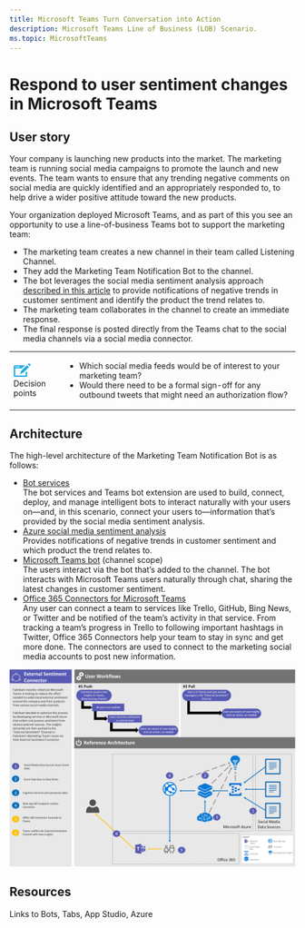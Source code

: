 ```yaml
---
title: Microsoft Teams Turn Conversation into Action
description: Microsoft Teams Line of Business (LOB) Scenario.
ms.topic: MicrosoftTeams
---
```





# Respond to user sentiment changes in Microsoft Teams

## User story

Your company is launching new products into the market. The marketing team is running social media campaigns to promote the launch and new events. The team wants to ensure that any trending negative comments on social media are quickly identified and an appropriately responded to, to help drive a wider positive attitude toward the new products.

Your organization deployed Microsoft Teams, and as part of this you see an opportunity to use a line-of-business Teams bot to support the marketing team:

-   The marketing team creates a new channel in their team called Listening Channel.
-   They add the Marketing Team Notification Bot to the channel.
-   The bot leverages the social media sentiment analysis approach [described in this article](https://docs.microsoft.com/azure/azure-databricks/databricks-sentiment-analysis-cognitive-services) to provide notifications of negative trends in customer sentiment and identify the product the trend relates to.
-   The marketing team collaborates in the channel to create an immediate response.
-   The final response is posted directly from the Teams chat to the social media channels via a social media connector.

|         |         |
|---------|---------|
|<img src="../assets/images/app-scenarios/audio_conferencing_image7.png" /><br>Decision points|<ul><li>Which social media feeds would be of interest to your marketing team?</li><li>Would there need to be a formal sign-off for any outbound tweets that might need an authorization flow?</li></ul>|


## Architecture

The high-level architecture of the Marketing Team Notification Bot is as follows:

-   [Bot services](https://azure.microsoft.com/services/bot-service/)<br>The bot services and Teams bot extension are used to build, connect, deploy, and manage intelligent bots to interact naturally with your users on—and, in this scenario, connect your users to—information that’s provided by the social media sentiment analysis.
-   [Azure social media sentiment analysis](https://docs.microsoft.com/azure/azure-databricks/databricks-sentiment-analysis-cognitive-services)<br>Provides notifications of negative trends in customer sentiment and which product the trend relates to.
-   [Microsoft Teams bot](https://docs.microsoft.com/microsoftteams/platform/concepts/bots/bots-overview) (channel scope)<br>The users interact via the bot that’s added to the channel. The bot interacts with Microsoft Teams users naturally through chat, sharing the latest changes in customer sentiment.
-   [Office 365 Connectors for Microsoft Teams](https://docs.microsoft.com/microsoftteams/platform/concepts/connectors/connectors)<br>Any user can connect a team to services like Trello, GitHub, Bing News, or Twitter and be notified of the team’s activity in that service. From tracking a team’s progress in Trello to following important hashtags in Twitter, Office 365 Connectors help your team to stay in sync and get more done. The connectors are used to connect to the marketing social media accounts to post new information.

<img src="../assets/images/app-scenarios/marketing-scenario-architecture.png">

## Resources

Links to Bots, Tabs, App Studio, Azure 

